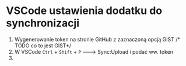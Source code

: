 # VSCode ustawienia dodatku do synchronizacji
1. Wygenerowanie token na stronie GitHub z zaznaczoną opcją GIST /* TODO co to jest GIST*/
2. W VSCode `Ctrl` + `Shift` + `P` ---> Sync:Upload i podać ww. token
3.  